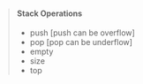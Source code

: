 > #### Stack Operations
>
> - push [push can be overflow]
> - pop [pop can be underflow]
> - empty
> - size
> - top
>
